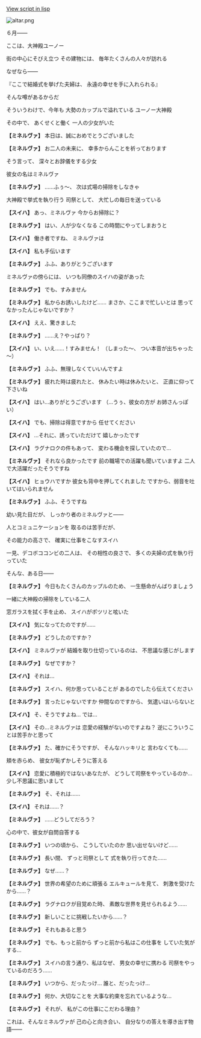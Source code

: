 [View script in lisp](../scripts/202306090.txt)

![altar.png](../images/backgrounds/altar.png)

６月――

ここは、大神殿ユーノー

街の中心にそびえ立つ
その建物には、
毎年たくさんの人々が訪れる

なぜなら――

『ここで結婚式を挙げた夫婦は、
永遠の幸せを手に入れられる』

そんな噂があるからだ

そういうわけで、今年も
大勢のカップルで溢れている
ユーノー大神殿

その中で、
あくせくと働く
一人の少女がいた

**【ミネルヴァ】**
本日は、誠におめでとうございました

**【ミネルヴァ】**
お二人の未来に、
幸多からんことを祈っております

そう言って、
深々とお辞儀をする少女

彼女の名はミネルヴァ

**【ミネルヴァ】**
……ふぅ～、
次は式場の掃除をしなきゃ

大神殿で挙式を執り行う
司祭として、
大忙しの毎日を送っている

**【スイハ】**
あっ、ミネルヴァ
今からお掃除に？

**【ミネルヴァ】**
はい、人が少なくなる
この時間にやってしまおうと

**【スイハ】**
働き者ですね、
ミネルヴァは

**【スイハ】**
私も手伝います

**【ミネルヴァ】**
ふふ、ありがとうございます

ミネルヴァの傍らには、
いつも同僚のスイハの姿があった

**【ミネルヴァ】**
でも、すみません

**【ミネルヴァ】**
私からお誘いしたけど……
まさか、ここまで忙しいとは
思ってなかったんじゃないですか？

**【スイハ】**
ええ、驚きました

**【ミネルヴァ】**
……え？やっぱり？

**【スイハ】**
い、いえ……！すみません！
（しまった～、
つい本音が出ちゃった～）

**【ミネルヴァ】**
ふふ、無理しなくていいんですよ

**【ミネルヴァ】**
疲れた時は疲れたと、
休みたい時は休みたいと、
正直に仰って下さいね

**【スイハ】**
はい…ありがとうございます
（…うぅ、彼女の方が
お姉さんっぽい）

**【スイハ】**
でも、掃除は得意ですから
任せてください

**【スイハ】**
…それに、誘っていただけて
嬉しかったです

**【スイハ】**
ラグナロクの件もあって、
変わる機会を探していたので…

**【ミネルヴァ】**
それなら良かったです
前の職場での活躍も聞いていますよ
二人で大活躍だったそうですね

**【スイハ】**
ヒョウハですか
彼女も背中を押してくれました
ですから、弱音を吐いてはいられません

**【ミネルヴァ】**
ふふ、そうですね

幼い見た目だが、
しっかり者のミネルヴァと――

人とコミュニケーションを
取るのは苦手だが、

その能力の高さで、
確実に仕事をこなすスイハ

一見、デコボココンビの二人は、
その相性の良さで、
多くの夫婦の式を執り行っていた

そんな、ある日――

**【ミネルヴァ】**
今日もたくさんのカップルのため、
一生懸命がんばりましょう

一緒に大神殿の掃除をしている二人

窓ガラスを拭く手を止め、
スイハがポツリと呟いた

**【スイハ】**
気になってたのですが……

**【ミネルヴァ】**
どうしたのですか？

**【スイハ】**
ミネルヴァが
結婚を取り仕切っているのは、
不思議な感じがします

**【ミネルヴァ】**
なぜですか？

**【スイハ】**
それは…

**【ミネルヴァ】**
スイハ、何か思っていることが
あるのでしたら伝えてください

**【ミネルヴァ】**
言ったじゃないですか
仲間なのですから、
気遣いはいらないと

**【スイハ】**
そ、そうですよね…
では…

**【スイハ】**
その…ミネルヴァは
恋愛の経験がないのですよね？
逆にこういうことは苦手かと思って

**【ミネルヴァ】**
た、確かにそうですが、
そんなハッキリと
言わなくても……

頬を赤らめ、
彼女が恥ずかしそうに答える

**【スイハ】**
恋愛に積極的ではないあなたが、
どうして司祭をやっているのか…
少し不思議に思いまして

**【ミネルヴァ】**
そ、それは……

**【スイハ】**
それは……？

**【ミネルヴァ】**
……どうしてだろう？

心の中で、彼女が自問自答する

**【ミネルヴァ】**
いつの頃から、
こうしていたのか
思い出せないけど……

**【ミネルヴァ】**
長い間、
ずっと司祭として
式を執り行ってきた……

**【ミネルヴァ】**
なぜ……？

**【ミネルヴァ】**
世界の希望のために頑張る
エルキュールを見て、
刺激を受けたから……？

**【ミネルヴァ】**
ラグナロクが目覚めた時、
素敵な世界を見せられるよう……

**【ミネルヴァ】**
新しいことに挑戦したいから……？

**【ミネルヴァ】**
それもあると思う

**【ミネルヴァ】**
でも、もっと前から
ずっと前から私はこの仕事を
していた気がする…

**【ミネルヴァ】**
スイハの言う通り、私はなぜ、
男女の幸せに携わる
司祭をやっているのだろう……

**【ミネルヴァ】**
いつから、だったっけ…
誰と、だったっけ…

**【ミネルヴァ】**
何か、大切なことを
大事な約束を忘れているような…

**【ミネルヴァ】**
それが、
私がこの仕事にこだわる理由？

これは、そんなミネルヴァが
己の心と向き合い、
自分なりの答えを導き出す物語――
